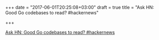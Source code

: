 +++
date = "2017-06-01T20:25:08+03:00"
draft = true
title = "Ask HN: Good Go codebases to read?  #hackernews"

+++

<p><a href="https://t.co/EzO1ULCtIZ">Ask HN: Good Go codebases to read?  #hackernews</a></p>